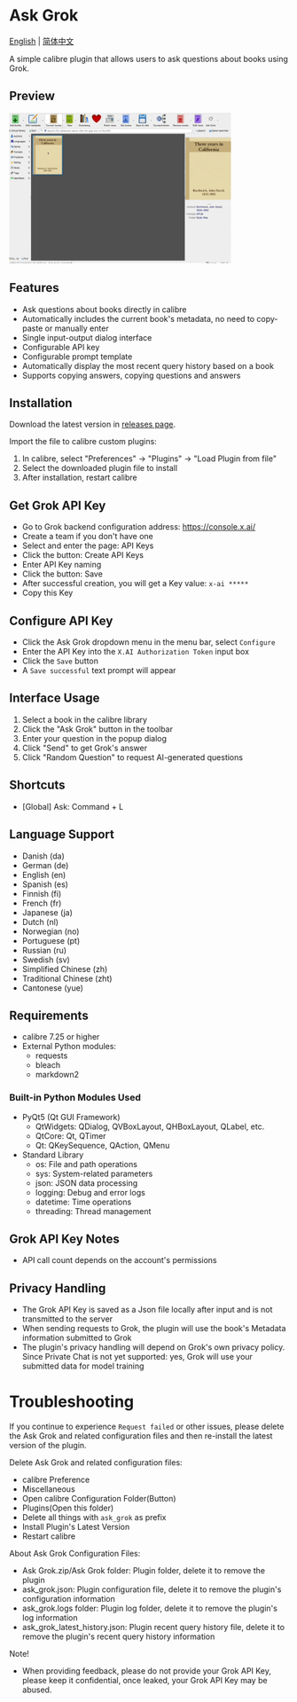 # Ask Grok

[English](README.md) | [简体中文](README_zh.md)

A simple calibre plugin that allows users to ask questions about books using Grok.

## Preview

<img src="https://github.com/sheldonrrr/ask_grok/blob/main/ask_grok_gif_preview.gif" width="400">

## Features

- Ask questions about books directly in calibre
- Automatically includes the current book's metadata, no need to copy-paste or manually enter
- Single input-output dialog interface
- Configurable API key
- Configurable prompt template
- Automatically display the most recent query history based on a book
- Supports copying answers, copying questions and answers

## Installation

Download the latest version in [releases page](https://github.com/sheldonrrr/ask_grok/releases).

Import the file to calibre custom plugins:

1. In calibre, select "Preferences" -> "Plugins" -> "Load Plugin from file"
2. Select the downloaded plugin file to install
3. After installation, restart calibre

## Get Grok API Key

  - Go to Grok backend configuration address: https://console.x.ai/
  - Create a team if you don't have one
  - Select and enter the page: API Keys
  - Click the button: Create API Keys
  - Enter API Key naming
  - Click the button: Save
  - After successful creation, you will get a Key value: `x-ai *****`
  - Copy this Key

## Configure API Key

  - Click the Ask Grok dropdown menu in the menu bar, select `Configure`
  - Enter the API Key into the `X.AI Authorization Token` input box
  - Click the `Save` button
  - A `Save successful` text prompt will appear

## Interface Usage

1. Select a book in the calibre library
2. Click the "Ask Grok" button in the toolbar
3. Enter your question in the popup dialog
4. Click "Send" to get Grok's answer
5. Click "Random Question" to request AI-generated questions

## Shortcuts
- [Global] Ask: Command + L

## Language Support
- Danish (da)
- German (de)
- English (en)
- Spanish (es)
- Finnish (fi)
- French (fr)
- Japanese (ja)
- Dutch (nl)
- Norwegian (no)
- Portuguese (pt)
- Russian (ru)
- Swedish (sv)
- Simplified Chinese (zh)
- Traditional Chinese (zht)
- Cantonese (yue)

## Requirements

- calibre 7.25 or higher
- External Python modules:
  - requests
  - bleach
  - markdown2

### Built-in Python Modules Used
- PyQt5 (Qt GUI Framework)
  - QtWidgets: QDialog, QVBoxLayout, QHBoxLayout, QLabel, etc.
  - QtCore: Qt, QTimer
  - Qt: QKeySequence, QAction, QMenu
- Standard Library
  - os: File and path operations
  - sys: System-related parameters
  - json: JSON data processing
  - logging: Debug and error logs
  - datetime: Time operations
  - threading: Thread management

## Grok API Key Notes

- API call count depends on the account's permissions

## Privacy Handling

- The Grok API Key is saved as a Json file locally after input and is not transmitted to the server
- When sending requests to Grok, the plugin will use the book's Metadata information submitted to Grok
- The plugin's privacy handling will depend on Grok's own privacy policy. Since Private Chat is not yet supported: yes, Grok will use your submitted data for model training

# Troubleshooting

If you continue to experience `Request failed` or other issues, please delete the Ask Grok and related configuration files and then re-install the latest version of the plugin.

Delete Ask Grok and related configuration files:
- calibre Preference
- Miscellaneous
- Open calibre Configuration Folder(Button)
- Plugins(Open this folder)
- Delete all things with `ask_grok` as prefix
- Install Plugin's Latest Version
- Restart calibre

About Ask Grok Configuration Files:
- Ask Grok.zip/Ask Grok folder: Plugin folder, delete it to remove the plugin
- ask_grok.json: Plugin configuration file, delete it to remove the plugin's configuration information
- ask_grok.logs folder: Plugin log folder, delete it to remove the plugin's log information
- ask_grok_latest_history.json: Plugin recent query history file, delete it to remove the plugin's recent query history information

Note!
- When providing feedback, please do not provide your Grok API Key, please keep it confidential, once leaked, your Grok API Key may be abused.